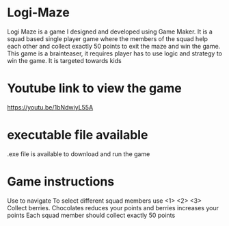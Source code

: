 # Logi-Maze
Logi Maze is a game I designed and developed using Game Maker. It is a squad based single player game where the members of the squad help each other and collect exactly 50 points to exit the maze and win the game. This game is a brainteaser, it requires player has to use logic and strategy to win the game. It is targeted towards kids

# Youtube link to view the game
https://youtu.be/1bNdwiyL55A

# executable file available
.exe file is available to download and run the game

# Game instructions
Use <arrow keys> to navigate
To select different squad members use <1> <2> <3>
Collect berries. Chocolates reduces your points and berries increases your points
Each squad member should collect exactly 50 points
